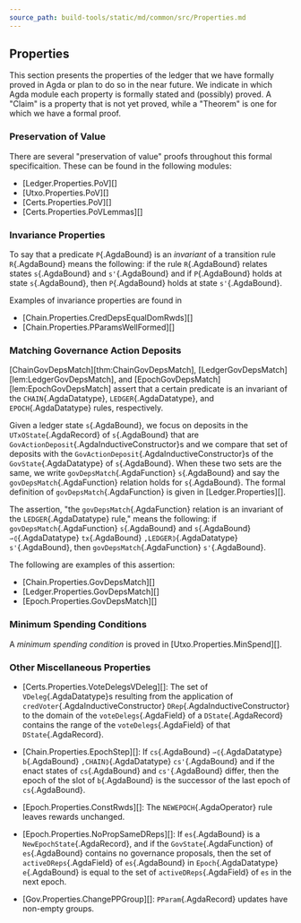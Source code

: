 ```yaml
---
source_path: build-tools/static/md/common/src/Properties.md
---
```



## Properties

This section presents the properties of the ledger that we have formally proved in
Agda or plan to do so in the near future.  We indicate in which Agda module each
property is formally stated and (possibly) proved. A "Claim" is a property that is
not yet proved, while a "Theorem" is one for which we have a formal proof.


### Preservation of Value

There are several "preservation of value" proofs throughout this formal
specificaition.  These can be found in the following modules:

+  [Ledger.Properties.PoV][]
+  [Utxo.Properties.PoV][]
+  [Certs.Properties.PoV][]
+  [Certs.Properties.PoVLemmas][]


### Invariance Properties

To say that a predicate `P`{.AgdaBound} is an *invariant* of a transition rule
`R`{.AgdaBound} means the following: if the rule `R`{.AgdaBound} relates states
`s`{.AgdaBound} and `s'`{.AgdaBound} and if `P`{.AgdaBound} holds at state
`s`{.AgdaBound}, then `P`{.AgdaBound} holds at state `s'`{.AgdaBound}.

Examples of invariance properties are found in

+  [Chain.Properties.CredDepsEqualDomRwds][]
+  [Chain.Properties.PParamsWellFormed][]


### Matching Governance Action Deposits

[ChainGovDepsMatch][thm:ChainGovDepsMatch], [LedgerGovDepsMatch][lem:LedgerGovDepsMatch], and [EpochGovDepsMatch][lem:EpochGovDepsMatch]
assert that a certain predicate is an invariant of the `CHAIN`{.AgdaDatatype},
`LEDGER`{.AgdaDatatype}, and `EPOCH`{.AgdaDatatype} rules, respectively.

Given a ledger state `s`{.AgdaBound}, we focus on deposits in the
`UTxOState`{.AgdaRecord} of `s`{.AgdaBound} that are
`GovActionDeposit`{.AgdaInductiveConstructor}s and we compare that set of
deposits with the `GovActionDeposit`{.AgdaInductiveConstructor}s of the
`GovState`{.AgdaDatatype} of `s`{.AgdaBound}.
When these two sets are the same, we write
`govDepsMatch`{.AgdaFunction} `s`{.AgdaBound} and say the
`govDepsMatch`{.AgdaFunction} relation holds for `s`{.AgdaBound}.
The formal definition of `govDepsMatch`{.AgdaFunction} is given
in [Ledger.Properties][].

The assertion, "the `govDepsMatch`{.AgdaFunction} relation is an invariant of the
`LEDGER`{.AgdaDatatype} rule," means the following:
if `govDepsMatch`{.AgdaFunction} `s`{.AgdaBound} and
`s`{.AgdaBound} `⇀⦇`{.AgdaDatatype} `tx`{.AgdaBound} `,LEDGER⦈`{.AgdaDatatype} `s'`{.AgdaBound},
then `govDepsMatch`{.AgdaFunction} `s'`{.AgdaBound}.

The following are examples of this assertion:

+ [Chain.Properties.GovDepsMatch][]
+ [Ledger.Properties.GovDepsMatch][]
+ [Epoch.Properties.GovDepsMatch][]


### Minimum Spending Conditions

A *minimum spending condition* is proved in [Utxo.Properties.MinSpend][].

### Other Miscellaneous Properties

+  [Certs.Properties.VoteDelegsVDeleg][]: The set of `VDeleg`{.AgdaDatatype}s
   resulting from the application of
   `credVoter`{.AgdaInductiveConstructor} `DRep`{.AgdaInductiveConstructor} to the
   domain of the `voteDelegs`{.AgdaField} of a `DState`{.AgdaRecord} contains the
   range of the `voteDelegs`{.AgdaField} of that `DState`{.AgdaRecord}.

+  [Chain.Properties.EpochStep][]:
   If `cs`{.AgdaBound} `⇀⦇`{.AgdaDatatype} `b`{.AgdaBound} `,CHAIN⦈`{.AgdaDatatype} `cs'`{.AgdaBound} and
   if the enact states of `cs`{.AgdaBound} and `cs'`{.AgdaBound} differ, then the
   epoch of the slot of `b`{.AgdaBound} is the successor of the last epoch of `cs`{.AgdaBound}.

+  [Epoch.Properties.ConstRwds][]: The `NEWEPOCH`{.AgdaOperator} rule leaves rewards unchanged.

+  [Epoch.Properties.NoPropSameDReps][]:
   If `es`{.AgdaBound} is a `NewEpochState`{.AgdaRecord}, and if the
   `GovState`{.AgdaFunction} of `es`{.AgdaBound} contains no governance proposals,
   then the set of `activeDReps`{.AgdaField} of `es`{.AgdaBound} in
   `Epoch`{.AgdaDatatype} `e`{.AgdaBound} is equal to the set of
   `activeDReps`{.AgdaField} of `es` in the next epoch.

+  [Gov.Properties.ChangePPGroup][]: `PParam`{.AgdaRecord} updates have non-empty groups.
